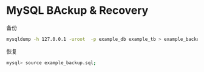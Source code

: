 # MySQL BAckup & Recovery

备份

```bash
mysqldump -h 127.0.0.1 -uroot  -p example_db example_tb > example_backup.sql
```

恢复

```bash
mysql> source example_backup.sql;
```